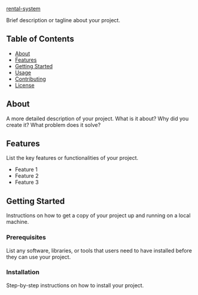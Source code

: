 [rental-system](https://github.com/amirh-far/Rental-System/blob/main/readme-images/rental-sys.png)

Brief description or tagline about your project.

## Table of Contents

- [About](#about)
- [Features](#features)
- [Getting Started](#getting-started)
- [Usage](#usage)
- [Contributing](#contributing)
- [License](#license)

## About

A more detailed description of your project. What is it about? Why did you create it? What problem does it solve?

## Features

List the key features or functionalities of your project.

- Feature 1
- Feature 2
- Feature 3

## Getting Started

Instructions on how to get a copy of your project up and running on a local machine.

### Prerequisites

List any software, libraries, or tools that users need to have installed before they can use your project.


### Installation

Step-by-step instructions on how to install your project.


